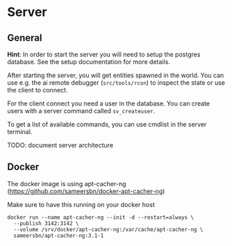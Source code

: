 # Server

## General

**Hint**: In order to start the server you will need to setup the postgres database. See
the setup documentation for more details.

After starting the server, you will get entities spawned in the world. You can use e.g. the
ai remote debugger (`src/tools/rcon`) to inspect the state or use the client to connect.

For the client connect you need a user in the database. You can create users with a server
command called `sv_createuser`.

To get a list of available commands, you can use cmdlist in the server terminal.

TODO: document server architecture

## Docker

The docker image is using apt-cacher-ng (https://github.com/sameersbn/docker-apt-cacher-ng)

Make sure to have this running on your docker host

```
docker run --name apt-cacher-ng --init -d --restart=always \
  --publish 3142:3142 \
  --volume /srv/docker/apt-cacher-ng:/var/cache/apt-cacher-ng \
  sameersbn/apt-cacher-ng:3.1-1
```
